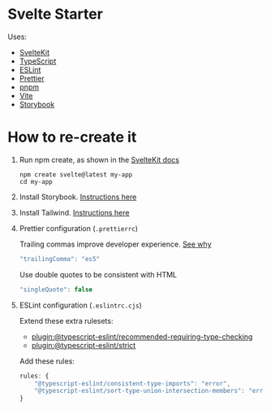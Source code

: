 # Svelte Starter

Uses:
- [SvelteKit](https://kit.svelte.dev/)
- [TypeScript](https://www.typescriptlang.org/)
- [ESLint](https://eslint.org/)
- [Prettier](https://prettier.io/)
- [pnpm](https://pnpm.io/)
- [Vite](https://vitejs.dev/)
- [Storybook](https://storybook.js.org/)

# How to re-create it

1. Run npm create, as shown in the [SvelteKit docs](https://kit.svelte.dev/docs/introduction#getting-started)
    ```
    npm create svelte@latest my-app
    cd my-app
    ```

2. Install Storybook. [Instructions here](https://storybook.js.org/docs/svelte/get-started/install)

1. Install Tailwind. [Instructions here](https://tailwindcss.com/docs/guides/sveltekit)

3. Prettier configuration (`.prettierrc`)

    Trailing commas improve developer experience. [See why](https://developer.mozilla.org/en-US/docs/Web/JavaScript/Reference/Trailing_commas)
    ```js
    "trailingComma": "es5"
    ```

    Use double quotes to be consistent with HTML
    ```js
    "singleQuote": false
    ```

4. ESLint configuration (`.eslintrc.cjs`)

    Extend these extra rulesets:
    - [plugin:@typescript-eslint/recommended-requiring-type-checking](https://typescript-eslint.io/docs/linting/configs/#recommended-requiring-type-checking)
    - [plugin:@typescript-eslint/strict](https://typescript-eslint.io/docs/linting/configs/#strict)


    Add these rules:
    ```js
    rules: {
        "@typescript-eslint/consistent-type-imports": "error",
        "@typescript-eslint/sort-type-union-intersection-members": "error",
    }
    ```